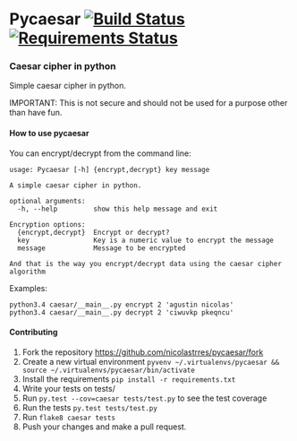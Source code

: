 # Pycaesar [![Build Status](https://snap-ci.com/nicolastrres/pycaesar/branch/master/build_image)](https://snap-ci.com/nicolastrres/pycaesar/branch/master)  [![Requirements Status](https://requires.io/github/nicolastrres/pycaesar/requirements.svg?branch=master)](https://requires.io/github/nicolastrres/pycaesar/requirements/?branch=master)
### Caesar cipher in python 

Simple caesar cipher in python.


IMPORTANT: This is not secure and should not be used for a purpose other than have fun.


#### How to use pycaesar

You can encrypt/decrypt from the command line:
```ssh
usage: Pycaesar [-h] {encrypt,decrypt} key message

A simple caesar cipher in python. 

optional arguments:
  -h, --help         show this help message and exit

Encryption options:
  {encrypt,decrypt}  Encrypt or decrypt?
  key                Key is a numeric value to encrypt the message
  message            Message to be encrypted

And that is the way you encrypt/decrypt data using the caesar cipher algorithm
```
Examples:
```
python3.4 caesar/__main__.py encrypt 2 'agustin nicolas'
python3.4 caesar/__main__.py decrypt 2 'ciwuvkp pkeqncu'
```


#### Contributing

1. Fork the repository https://github.com/nicolastrres/pycaesar/fork
2. Create a new virtual environment `pyvenv ~/.virtualenvs/pycaesar && source ~/.virtualenvs/pycaesar/bin/activate`
3. Install the requirements `pip install -r requirements.txt`
4. Write your tests on tests/
5. Run `py.test --cov=caesar tests/test.py` to see the test coverage
6. Run the tests `py.test tests/test.py`
7. Run `flake8 caesar tests`
8. Push your changes and make a pull request.
